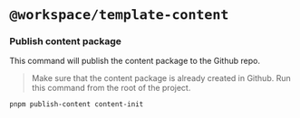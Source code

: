 # `@workspace/template-content`

### Publish content package
This command will publish the content package to the Github repo.
> Make sure that the content package is already created in Github.
> Run this command from the root of the project.

```bash
pnpm publish-content content-init
```